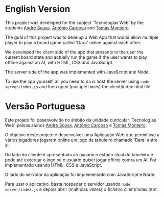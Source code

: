 # English Version

This project was developed for the subject 'Tecnologias Web' by the students [André Sousa](https://github.com/anfisou), 
[António Cardoso](https://github.com/ToniCardosooo) and [Tomás Monteiro](https://github.com/Trucak).

The goal of this project was to develop a Web App that would allow multiple player to play a board game called 'Dara' online against each other.

We developed the client side of the app that presents to the user the current board state and actually run the game if the user wants to play offline against an AI, with HTML, CSS and JavaScript.

The server side of the app was implemented with JavaScript and Node.

To use the app yourself, all you need to do is host the server using ```node server/index.js``` and then open (multiple times) the client/index.html file.

# Versâo Portuguesa

Este projeto foi desenvolvido no âmbito da unidade curricular 'Tecnologias Web' peloas alunos [André Sousa](https://github.com/anfisou), 
[António Cardoso](https://github.com/ToniCardosooo) e [Tomás Monteiro](https://github.com/Trucak).

O objetivo deste projeto é desenvolver uma Aplicação Web que permitisse a vários jogadores jogarem online um jogo de tabuleiro chamado 'Dara' entre si.

Do lado do cliente é apresentado ao usuário o estado atual do tabuleiro e pode até executar o jogo se o usuário quiser jogar offline contra um AI. Foi implementado usando HTML, CSS e JavaScript.

O lado do servidor da aplicação foi implementado com JavaScript e Node.

Para usar o aplicativo, basta hospedar o servidor usando ```node server/index.js``` e depois abrir (múltiplas vezes) o ficheiro client/index.html.

